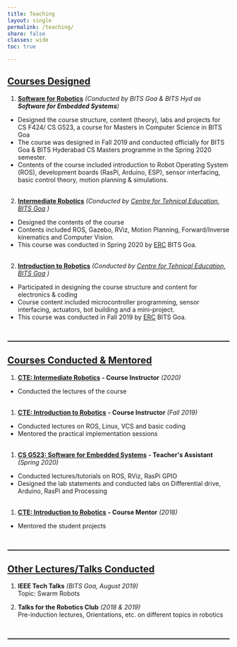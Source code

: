 ```yaml
---
title: Teaching
layout: single
permalink: /teaching/
share: false
classes: wide
toc: true

---
```

## <ins>Courses Designed</ins>

1. [**Software for Robotics**]() _(Conducted by BITS Goa & BITS Hyd as **Software for Embedded Systems**)_ <br>
  * Designed the course structure, content (theory), labs and projects for CS F424/ CS G523, a course for Masters in Computer Science in BITS Goa
  * The course was designed in Fall 2019 and conducted officially for BITS Goa & BITS Hyderabad CS Masters programme in the Spring 2020 semester.
  * Contents of the course included introduction to Robot Operating System (ROS), development boards (RasPi, Arduino, ESP), sensor interfacing, basic control theory, motion planning & simulations. 
<br><br>

2. [**Intermediate Robotics**](https://github.com/ERC-BPGC/cte-archive/tree/master/Sem2_19-20) _(Conducted by [Centre for Tehnical Education, BITS Goa](https://bpgc-cte.org/) )_ <br>
  * Designed the contents of the course
  * Contents included ROS, Gazebo, RViz, Motion Planning, Forward/Inverse kinematics and Computer Vision.
  * This course was conducted in Spring 2020 by [ERC](https://erc-bpgc.github.io/) BITS Goa.
<br><br>

2. [**Introduction to Robotics**](https://github.com/ERC-BPGC/cte-archive/tree/master/Sem1_19-20) _(Conducted by [Centre for Tehnical Education, BITS Goa](https://bpgc-cte.org/) )_ <br>
  * Participated in designing the course structure and content for electronics & coding
  * Course content included microcontroller programming, sensor interfacing, actuators, bot building and a mini-project.
  * This course was conducted in Fall 2019 by [ERC](https://erc-bpgc.github.io/) BITS Goa.

<br/>
<hr style="border:1px solid gray"/>

## <ins>Courses Conducted & Mentored</ins>
1. [**CTE: Intermediate Robotics**](https://github.com/ERC-BPGC/cte-archive/tree/master/Sem2_19-20) **- Course Instructor** _(2020)_ <br>
  * Conducted the lectures of the course
<br><br>

1. [**CTE: Introduction to Robotics**](https://github.com/ERC-BPGC/cte-archive/tree/master/Sem1_19-20) **- Course Instructor** _(Fall 2019)_
  * Conducted lectures on ROS, Linux, VCS and basic coding
  * Mentored the practical implementation sessions
<br><br>

1. <span style="text-decoration: underline">**CS G523: Software for Embedded Systems**</span> **- Teacher's Assistant** _(Spring 2020)_
  * Conducted lectures/tutorials on ROS, RViz, RasPi GPIO
  * Designed the lab statements and conducted labs on Differential drive, Arduino, RasPi and Processing
<br><br>
1. <span style="text-decoration: underline">**CTE: Introduction to Robotics**</span> **- Course Mentor** _(2018)_
  * Mentored the student projects

<br/>
<hr style="border:1px solid gray"/>

## <ins>Other Lectures/Talks Conducted</ins>

1. **IEEE Tech Talks** _(BITS Goa, August 2019)_
    <br> Topic: Swarm Robots

2. **Talks for the Robotics Club** _(2018 & 2019)_
    <br> Pre-induction lectures, Orientations, etc. on different topics in robotics

<br/>
<hr style="border:1px solid gray"/>
